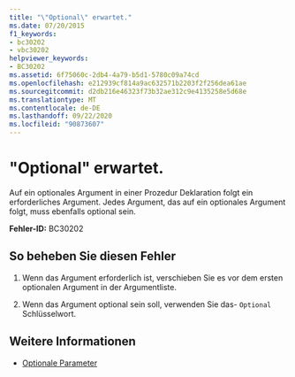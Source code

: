 ```yaml
---
title: "\"Optional\" erwartet."
ms.date: 07/20/2015
f1_keywords:
- bc30202
- vbc30202
helpviewer_keywords:
- BC30202
ms.assetid: 6f75060c-2db4-4a79-b5d1-5780c09a74cd
ms.openlocfilehash: e212939cf814a9ac632571b2203f2f256dea61ae
ms.sourcegitcommit: d2db216e46323f73b32ae312c9e4135258e5d68e
ms.translationtype: MT
ms.contentlocale: de-DE
ms.lasthandoff: 09/22/2020
ms.locfileid: "90873607"
---
```

# <a name="optional-expected"></a>"Optional" erwartet.

Auf ein optionales Argument in einer Prozedur Deklaration folgt ein erforderliches Argument. Jedes Argument, das auf ein optionales Argument folgt, muss ebenfalls optional sein.  
  
 **Fehler-ID:** BC30202  
  
## <a name="to-correct-this-error"></a>So beheben Sie diesen Fehler  
  
1. Wenn das Argument erforderlich ist, verschieben Sie es vor dem ersten optionalen Argument in der Argumentliste.  
  
2. Wenn das Argument optional sein soll, verwenden Sie das- `Optional` Schlüsselwort.  
  
## <a name="see-also"></a>Weitere Informationen

- [Optionale Parameter](../../programming-guide/language-features/procedures/optional-parameters.md)
